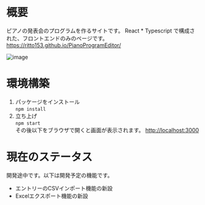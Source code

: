 # 概要
ピアノの発表会のプログラムを作るサイトです。
React * Typescript で構成された、フロントエンドのみのページです。  
https://ritto153.github.io/PianoProgramEditor/

![image](https://github.com/user-attachments/assets/1ba3beb7-b14f-4dc0-bf37-0d5b59ae2245)

# 環境構築
1. パッケージをインストール  
`npm install`  
2. 立ち上げ  
`npm start`  
その後以下をブラウザで開くと画面が表示されます。
[http://localhost:3000](http://localhost:3000)

# 現在のステータス
開発途中です。以下は開発予定の機能です。  
- エントリーのCSVインポート機能の新設
- Excelエクスポート機能の新設